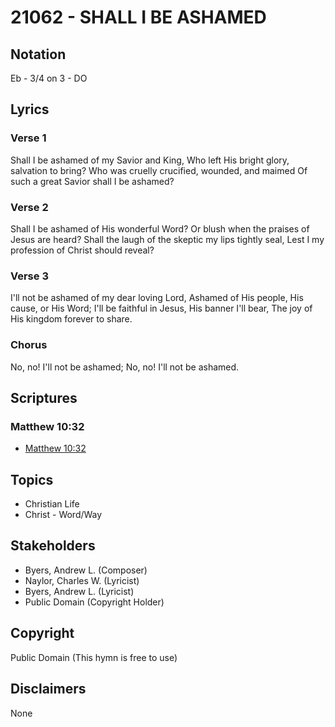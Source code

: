 # 21062 - SHALL I BE ASHAMED

## Notation

Eb - 3/4 on 3 - DO

## Lyrics

### Verse 1

Shall I be ashamed of my Savior and King, Who left His bright glory, salvation to bring? Who was cruelly crucified, wounded, and maimed Of such a great Savior shall I be ashamed?

### Verse 2

Shall I be ashamed of His wonderful Word? Or blush when the praises of Jesus are heard? Shall the laugh of the skeptic my lips tightly seal, Lest I my profession of Christ should reveal?

### Verse 3

I'll not be ashamed of my dear loving Lord, Ashamed of His people, His cause, or His Word; I'll be faithful in Jesus, His banner I'll bear, The joy of His kingdom forever to share.

### Chorus

No, no! I'll not be ashamed; No, no! I'll not be ashamed.


## Scriptures

### Matthew 10:32

- [Matthew 10:32](https://www.biblegateway.com/passage/?search=Matthew%2010%3A32)


## Topics

- Christian Life
- Christ - Word/Way

## Stakeholders

- Byers, Andrew L. (Composer)
- Naylor, Charles W. (Lyricist)
- Byers, Andrew L. (Lyricist)
- Public Domain (Copyright Holder)

## Copyright

Public Domain
(This hymn is free to use)

## Disclaimers

None

